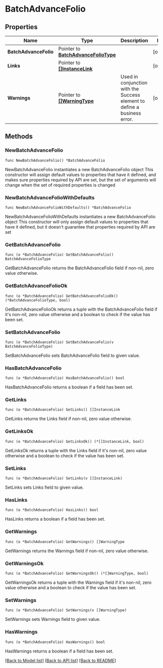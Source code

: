 # BatchAdvanceFolio

## Properties

Name | Type | Description | Notes
------------ | ------------- | ------------- | -------------
**BatchAdvanceFolio** | Pointer to [**BatchAdvanceFolioType**](BatchAdvanceFolioType.md) |  | [optional] 
**Links** | Pointer to [**[]InstanceLink**](InstanceLink.md) |  | [optional] 
**Warnings** | Pointer to [**[]WarningType**](WarningType.md) | Used in conjunction with the Success element to define a business error. | [optional] 

## Methods

### NewBatchAdvanceFolio

`func NewBatchAdvanceFolio() *BatchAdvanceFolio`

NewBatchAdvanceFolio instantiates a new BatchAdvanceFolio object
This constructor will assign default values to properties that have it defined,
and makes sure properties required by API are set, but the set of arguments
will change when the set of required properties is changed

### NewBatchAdvanceFolioWithDefaults

`func NewBatchAdvanceFolioWithDefaults() *BatchAdvanceFolio`

NewBatchAdvanceFolioWithDefaults instantiates a new BatchAdvanceFolio object
This constructor will only assign default values to properties that have it defined,
but it doesn't guarantee that properties required by API are set

### GetBatchAdvanceFolio

`func (o *BatchAdvanceFolio) GetBatchAdvanceFolio() BatchAdvanceFolioType`

GetBatchAdvanceFolio returns the BatchAdvanceFolio field if non-nil, zero value otherwise.

### GetBatchAdvanceFolioOk

`func (o *BatchAdvanceFolio) GetBatchAdvanceFolioOk() (*BatchAdvanceFolioType, bool)`

GetBatchAdvanceFolioOk returns a tuple with the BatchAdvanceFolio field if it's non-nil, zero value otherwise
and a boolean to check if the value has been set.

### SetBatchAdvanceFolio

`func (o *BatchAdvanceFolio) SetBatchAdvanceFolio(v BatchAdvanceFolioType)`

SetBatchAdvanceFolio sets BatchAdvanceFolio field to given value.

### HasBatchAdvanceFolio

`func (o *BatchAdvanceFolio) HasBatchAdvanceFolio() bool`

HasBatchAdvanceFolio returns a boolean if a field has been set.

### GetLinks

`func (o *BatchAdvanceFolio) GetLinks() []InstanceLink`

GetLinks returns the Links field if non-nil, zero value otherwise.

### GetLinksOk

`func (o *BatchAdvanceFolio) GetLinksOk() (*[]InstanceLink, bool)`

GetLinksOk returns a tuple with the Links field if it's non-nil, zero value otherwise
and a boolean to check if the value has been set.

### SetLinks

`func (o *BatchAdvanceFolio) SetLinks(v []InstanceLink)`

SetLinks sets Links field to given value.

### HasLinks

`func (o *BatchAdvanceFolio) HasLinks() bool`

HasLinks returns a boolean if a field has been set.

### GetWarnings

`func (o *BatchAdvanceFolio) GetWarnings() []WarningType`

GetWarnings returns the Warnings field if non-nil, zero value otherwise.

### GetWarningsOk

`func (o *BatchAdvanceFolio) GetWarningsOk() (*[]WarningType, bool)`

GetWarningsOk returns a tuple with the Warnings field if it's non-nil, zero value otherwise
and a boolean to check if the value has been set.

### SetWarnings

`func (o *BatchAdvanceFolio) SetWarnings(v []WarningType)`

SetWarnings sets Warnings field to given value.

### HasWarnings

`func (o *BatchAdvanceFolio) HasWarnings() bool`

HasWarnings returns a boolean if a field has been set.


[[Back to Model list]](../README.md#documentation-for-models) [[Back to API list]](../README.md#documentation-for-api-endpoints) [[Back to README]](../README.md)


